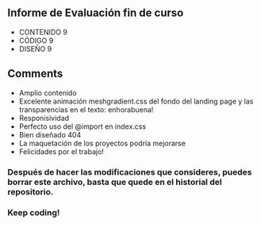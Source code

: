 ## Informe de Evaluación fin de curso
- CONTENIDO 9
- CÓDIGO 9
- DISEÑO 9

## Comments
- Amplio contenido
- Excelente animación meshgradient.css del fondo del landing page y las transparencias en el texto: enhorabuena!
- Responisividad
- Perfecto uso del @import en index.css
- Bien diseñado 404
- La maquetación de los proyectos podría mejorarse
- Felicidades por el trabajo!

### Después de hacer las modificaciones que consideres, puedes borrar este archivo, basta que quede en el historial del repositorio.
### Keep coding!

